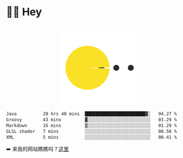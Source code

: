 
# 👋🏻 Hey
<div align="center">
	<br>
	<img src="https://raw.githubusercontent.com/Aniket965/Aniket965/master/pacman.svg?sanitize=true" width="200" height="200">
	<br>
</div>

<!--START_SECTION:waka-->
```text
Java          20 hrs 40 mins  ███████████████████████▓░   94.27 % 
Groovy        43 mins         ▓░░░░░░░░░░░░░░░░░░░░░░░░   03.29 % 
Markdown      16 mins         ▒░░░░░░░░░░░░░░░░░░░░░░░░   01.29 % 
GLSL shader   7 mins          ░░░░░░░░░░░░░░░░░░░░░░░░░   00.58 % 
XML           5 mins          ░░░░░░░░░░░░░░░░░░░░░░░░░   00.41 % 
```
<!--END_SECTION:waka-->

 ➡️  来我的网站瞧瞧吗？[这里](https://www.shaolongfei.com)
